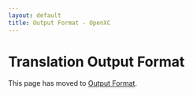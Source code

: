 ```yaml
---
layout: default
title: Output Format - OpenXC
---
```


<div class="page-header">
    <h1>Translation Output Format</h1>
</div>

This page has moved to [Output Format](/about/data-set.html).

